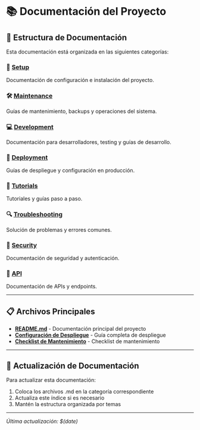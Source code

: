 # 📚 Documentación del Proyecto

## 📁 Estructura de Documentación

Esta documentación está organizada en las siguientes categorías:

### 🔧 [Setup](./setup/)
Documentación de configuración e instalación del proyecto.

### 🛠️ [Maintenance](./maintenance/)
Guías de mantenimiento, backups y operaciones del sistema.

### 💻 [Development](./development/)
Documentación para desarrolladores, testing y guías de desarrollo.

### 🚀 [Deployment](./deployment/)
Guías de despliegue y configuración en producción.

### 📖 [Tutorials](./tutorials/)
Tutoriales y guías paso a paso.

### 🔍 [Troubleshooting](./troubleshooting/)
Solución de problemas y errores comunes.

### 🔐 [Security](./security/)
Documentación de seguridad y autenticación.

### 🔌 [API](./api/)
Documentación de APIs y endpoints.

---

## 📋 Archivos Principales

- **[README.md](./README.md)** - Documentación principal del proyecto
- **[Configuración de Despliegue](./deployment/configuracion_despliegue.md)** - Guía completa de despliegue
- **[Checklist de Mantenimiento](./maintenance/Checklist%20de%20Mantenimiento,%20Seguridad%20y%20Backups.md)** - Checklist de mantenimiento

---

## 🔄 Actualización de Documentación

Para actualizar esta documentación:

1. Coloca los archivos .md en la categoría correspondiente
2. Actualiza este índice si es necesario
3. Mantén la estructura organizada por temas

---

*Última actualización: $(date)*

